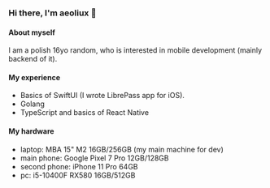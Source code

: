 ### Hi there, I'm aeoliux :wave:

#### About myself
I am a polish 16yo random, who is interested in mobile development (mainly backend of it).

#### My experience
- Basics of SwiftUI (I wrote LibrePass app for iOS).
- Golang
- TypeScript and basics of React Native

#### My hardware
- laptop: MBA 15" M2 16GB/256GB (my main machine for dev)
- main phone: Google Pixel 7 Pro 12GB/128GB
- second phone: iPhone 11 Pro 64GB
- pc: i5-10400F RX580 16GB/512GB
